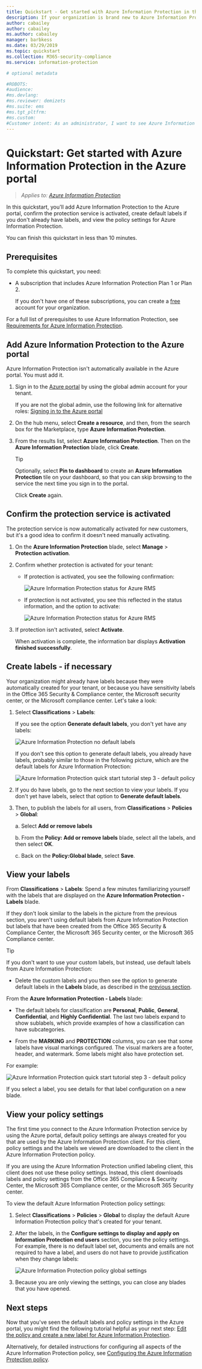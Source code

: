 ```yaml
---
title: Quickstart - Get started with Azure Information Protection in the Azure portal - AIP
description: If your organization is brand new to Azure Information Protection, start here to add the service to the Azure portal, confirm the protection service is activated, and view labels and policy settings.
author: cabailey
author: cabailey
ms.author: cabailey
manager: barbkess
ms.date: 03/29/2019
ms.topic: quickstart
ms.collection: M365-security-compliance
ms.service: information-protection

# optional metadata

#ROBOTS:
#audience:
#ms.devlang:
#ms.reviewer: demizets
#ms.suite: ems
#ms.tgt_pltfrm:
#ms.custom:
#Customer intent: As an administrator, I want to see Azure Information Protection in the Azure portal so that I can configure the service.
---
```


# Quickstart: Get started with Azure Information Protection in the Azure portal

>*Applies to: [Azure Information Protection](https://azure.microsoft.com/pricing/details/information-protection)*

In this quickstart, you'll add Azure Information Protection to the Azure portal, confirm the protection service is activated, create default labels if you don't already have labels, and view the policy settings for Azure Information Protection.

You can finish this quickstart in less than 10 minutes.

## Prerequisites

To complete this quickstart, you need:

- A subscription that includes Azure Information Protection Plan 1 or Plan 2.
    
    If you don't have one of these subscriptions, you can create a [free](https://admin.microsoft.com/Signup/Signup.aspx?OfferId=87dd2714-d452-48a0-a809-d2f58c4f68b7) account for your organization.

For a full list of prerequisites to use Azure Information Protection, see [Requirements for Azure Information Protection](requirements.md).

## Add Azure Information Protection to the Azure portal

Azure Information Protection isn't automatically available in the Azure portal. You must add it.

1. Sign in to the [Azure portal](https://portal.azure.com) by using the global admin account for your tenant. 
    
    If you are not the global admin, use the following link for alternative roles: [Signing in to the Azure portal](configure-policy.md#signing-in-to-the-azure-portal)

2. On the hub menu, select **Create a resource**, and then, from the search box for the Marketplace, type **Azure Information Protection**. 
    
3. From the results list, select **Azure Information Protection**. Then on the **Azure Information Protection** blade, click **Create**.
    
    > [!TIP] 
    > Optionally, select **Pin to dashboard** to create an **Azure Information Protection** tile on your dashboard, so that you can skip browsing to the service the next time you sign in to the portal.
    
    Click **Create** again.

## Confirm the protection service is activated

The protection service is now automatically activated for new customers, but it's a good idea to confirm it doesn't need manually activating. 

1. On the **Azure Information Protection** blade, select **Manage** > **Protection activation**.

2. Confirm whether protection is activated for your tenant: 
    
    - If protection is activated, you see the following confirmation:
        
        ![Azure Information Protection status for Azure RMS](./media/info-protect-azurerms-activated.png)
        
    - If protection is not activated, you see this reflected in the status information, and the option to activate:
        
        ![Azure Information Protection status for Azure RMS](./media/info-protect-azurerms-deactivated.png)

3. If protection isn't activated, select **Activate**. 

    When activation is complete, the information bar displays **Activation finished successfully**.

## Create labels - if necessary

Your organization might already have labels because they were automatically created for your tenant, or because you have sensitivity labels in the Office 365 Security & Compliance center, the Microsoft security center, or the Microsoft compliance center. Let's take a look:

1. Select **Classifications** > **Labels**:
    
    If you see the option **Generate default labels**, you don't yet have any labels:
    
     ![Azure Information Protection no default labels](./media/info-protect-nodefaultlabels.png)
    
    If you don't see this option to generate default labels, you already have labels, probably similar to those in the following picture, which are the default labels for Azure Information Protection:
    
    ![Azure Information Protection quick start tutorial step 3 - default policy](./media/info-protect-defaultlabels.png)

2. If you do have labels, go to the next section to view your labels. If you don't yet have labels, select that option to **Generate default labels**.

4. Then, to publish the labels for all users, from **Classifications** > **Policies** > **Global**:
    
    a. Select **Add or remove labels**
    
    b. From the **Policy: Add or remove labels** blade, select all the labels, and then select **OK**.
    
    c. Back on the **Policy:Global blade**, select **Save**.

## View your labels

From **Classifications** > **Labels**: Spend a few minutes familiarizing yourself with the labels that are displayed on the **Azure Information Protection - Labels** blade.

If they don't look similar to the labels in the picture from the previous section, you aren't using default labels from Azure Information Protection but labels that have been created from the Office 365 Security & Compliance Center, the Microsoft 365 Security center, or the Microsoft 365 Compliance center.

> [!TIP]
> If you don't want to use your custom labels, but instead, use default labels from Azure Information Protection: 
> - Delete the custom labels and you then see the option to generate default labels in the **Labels** blade, as described in the [previous section](#create-labels---if-necessary). 

From the **Azure Information Protection - Labels** blade:

- The default labels for classification are **Personal**, **Public**, **General**, **Confidential**, and **Highly Confidential**. The last two labels expand to show sublabels, which provide examples of how a classification can have subcategories.

- From the **MARKING** and **PROTECTION** columns, you can see that some labels have visual markings configured. The visual markers are a footer, header, and watermark. Some labels might also have protection set. 

For example: 

![Azure Information Protection quick start tutorial step 3 - default policy](./media/info-protect-policy-default-labelsv2.png)

If you select a label, you see details for that label configuration on a new blade.

## View your policy settings

The first time you connect to the Azure Information Protection service by using the Azure portal, default policy settings are always created for you that are used by the Azure Information Protection client. For this client, policy settings and the labels we viewed are downloaded to the client in the Azure Information Protection policy.

If you are using the Azure Information Protection unified labeling client, this client does not use these policy settings. Instead, this client downloads labels and policy settings from the Office 365 Compliance & Security Center, the Microsoft 365 Compliance center, or the Microsoft 365 Security center.

To view the default Azure Information Protection policy settings:

1. Select **Classifications** > **Policies** > **Global** to display the default Azure Information Protection policy that's created for your tenant.
    
2. After the labels, in the **Configure settings to display and apply on Information Protection end users** section, you see the policy settings. For example, there is no default label set, documents and emails are not required to have a label, and users do not have to provide justification when they change labels:
    
    ![Azure Information Protection policy global settings](./media/info-protect-policy-default-settingsv3.png)

3. Because you are only viewing the settings, you can close any blades that you have opened.

## Next steps

Now that you've seen the default labels and policy settings in the Azure portal, you might find the following tutorial helpful as your next step: [Edit the policy and create a new label for Azure Information Protection](infoprotect-quick-start-tutorial.md).

Alternatively, for detailed instructions for configuring all aspects of the Azure Information Protection policy, see [Configuring the Azure Information Protection policy](configure-policy.md).
